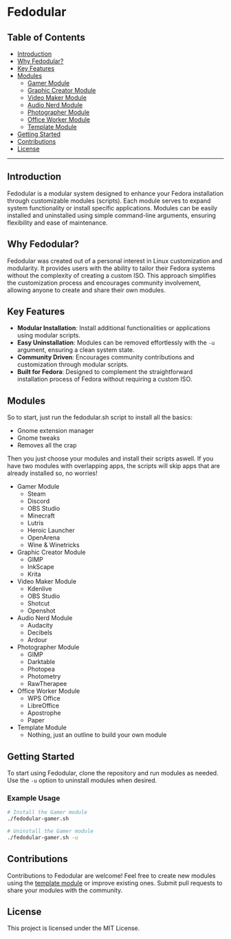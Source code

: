 # Fedodular

## Table of Contents
- [Introduction](#introduction)
- [Why Fedodular?](#why-fedodular)
- [Key Features](#key-features)
- [Modules](#modules)
  - [Gamer Module](#gamer-module)
  - [Graphic Creator Module](#graphic-creator-module)
  - [Video Maker Module](#video-maker-module)
  - [Audio Nerd Module](#audio-nerd-module)
  - [Photographer Module](#photographer-module)
  - [Office Worker Module](#office-worker-module)
  - [Template Module](#template-module)
- [Getting Started](#getting-started)
- [Contributions](#contributions)
- [License](#license)

---

## Introduction
Fedodular is a modular system designed to enhance your Fedora installation through customizable modules (scripts). Each module serves to expand system functionality or install specific applications. Modules can be easily installed and uninstalled using simple command-line arguments, ensuring flexibility and ease of maintenance.

## Why Fedodular?
Fedodular was created out of a personal interest in Linux customization and modularity. It provides users with the ability to tailor their Fedora systems without the complexity of creating a custom ISO. This approach simplifies the customization process and encourages community involvement, allowing anyone to create and share their own modules.

## Key Features
- **Modular Installation**: Install additional functionalities or applications using modular scripts.
- **Easy Uninstallation**: Modules can be removed effortlessly with the `-u` argument, ensuring a clean system state.
- **Community Driven**: Encourages community contributions and customization through modular scripts.
- **Built for Fedora**: Designed to complement the straightforward installation process of Fedora without requiring a custom ISO.

## Modules
So to start, just run the fedodular.sh script to install all the basics:

- Gnome extension manager
- Gnome tweaks
- Removes all the crap

Then you just choose your modules and install their scripts aswell. If you have two modules with overlapping apps, the scripts will skip apps that are already installed so, no worries!

- Gamer Module
  - Steam
  - Discord
  - OBS Studio
  - Minecraft
  - Lutris
  - Heroic Launcher
  - OpenArena
  - Wine & Winetricks
- Graphic Creator Module
  - GIMP
  - InkScape
  - Krita
- Video Maker Module
  - Kdenlive
  - OBS Studio
  - Shotcut
  - Openshot
- Audio Nerd Module
  - Audacity
  - Decibels
  - Ardour
- Photographer Module
  - GIMP
  - Darktable
  - Photopea
  - Photometry
  - RawTherapee
- Office Worker Module
  - WPS Office
  - LibreOffice
  - Apostrophe
  - Paper
- Template Module
  - Nothing, just an outline to build your own module

## Getting Started
To start using Fedodular, clone the repository and run modules as needed. Use the `-u` option to uninstall modules when desired.

### Example Usage
```bash
# Install the Gamer module
./fedodular-gamer.sh

# Uninstall the Gamer module
./fedodular-gamer.sh -u
```
## Contributions
Contributions to Fedodular are welcome! Feel free to create new modules using the [template module](#template-module) or improve existing ones. Submit pull requests to share your modules with the community.

## License
This project is licensed under the MIT License.
